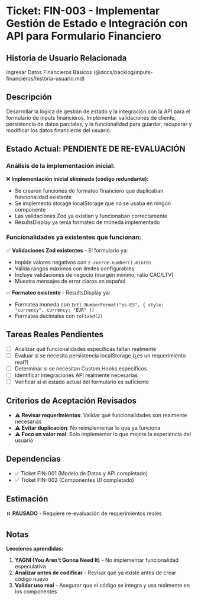 # Ticket: FIN-003 - Implementar Gestión de Estado e Integración con API para Formulario Financiero

## Historia de Usuario Relacionada

Ingresar Datos Financieros Básicos (@docs/backlog/inputs-financieros/historia-usuario.md)

## Descripción

Desarrollar la lógica de gestión de estado y la integración con la API para el formulario de inputs financieros. Implementar validaciones de cliente, persistencia de datos parciales, y la funcionalidad para guardar, recuperar y modificar los datos financieros del usuario.

## Estado Actual: PENDIENTE DE RE-EVALUACIÓN

### Análisis de la implementación inicial:

❌ **Implementación inicial eliminada (código redundante):**

- Se crearon funciones de formateo financiero que duplicaban funcionalidad existente
- Se implementó storage localStorage que no se usaba en ningún componente
- Las validaciones Zod ya existían y funcionaban correctamente
- ResultsDisplay ya tenía formateo de moneda implementado

### Funcionalidades ya existentes que funcionan:

✅ **Validaciones Zod existentes** - El formulario ya:

- Impide valores negativos con `z.coerce.number().min(0)`
- Valida rangos máximos con límites configurables
- Incluye validaciones de negocio (margen mínimo, ratio CAC/LTV)
- Muestra mensajes de error claros en español

✅ **Formateo existente** - ResultsDisplay ya:

- Formatea moneda con `Intl.NumberFormat("es-ES", { style: "currency", currency: "EUR" })`
- Formatea decimales con `toFixed(2)`

## Tareas Reales Pendientes

- [ ] Analizar qué funcionalidades específicas faltan realmente
- [ ] Evaluar si se necesita persistencia localStorage (¿es un requerimiento real?)
- [ ] Determinar si se necesitan Custom Hooks específicos
- [ ] Identificar integraciones API realmente necesarias
- [ ] Verificar si el estado actual del formulario es suficiente

## Criterios de Aceptación Revisados

- ⚠️ **Revisar requerimientos**: Validar qué funcionalidades son realmente necesarias
- ⚠️ **Evitar duplicación**: No reimplementar lo que ya funciona
- ⚠️ **Foco en valor real**: Solo implementar lo que mejore la experiencia del usuario

## Dependencias

- ✅ Ticket FIN-001 (Modelo de Datos y API completado)
- ✅ Ticket FIN-002 (Componentes UI completado)

## Estimación

⏸️ **PAUSADO** - Requiere re-evaluación de requerimientos reales

## Notas

**Lecciones aprendidas:**

1. **YAGNI (You Aren't Gonna Need It)** - No implementar funcionalidad especulativa
2. **Analizar antes de codificar** - Revisar qué ya existe antes de crear código nuevo
3. **Validar uso real** - Asegurar que el código se integra y usa realmente en los componentes
